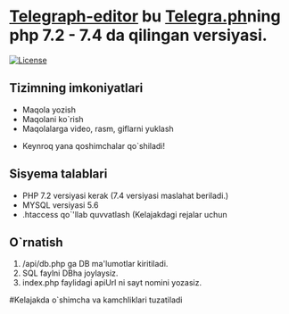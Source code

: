 # [Telegraph-editor](https://uzhackersw.uz/modul/telegraph) bu [Telegra.ph](https://telegra.ph/)ning php 7.2 - 7.4 da qilingan versiyasi.
[![License](https://img.shields.io/badge/license-GPL%20v.3-blue.svg?style=plastic)](https://www.gnu.org/licenses/gpl-3.0-standalone.html)

## Tizimning imkoniyatlari
- Maqola yozish
- Maqolani ko`rish
- Maqolalarga video, rasm, giflarni yuklash
* Keynroq yana qoshimchalar qo`shiladi!

## Sisyema talablari
- PHP 7.2 versiyasi kerak (7.4 versiyasi maslahat beriladi.)
- MYSQL versiyasi 5.6
- .htaccess qo`'llab quvvatlash (Kelajakdagi rejalar uchun

## O`rnatish
1. /api/db.php ga DB ma'lumotlar kiritiladi.
2. SQL faylni DBha joylaysiz.
3. index.php faylidagi apiUrl ni sayt nomini yozasiz.

#Kelajakda o`shimcha va kamchliklari tuzatiladi
